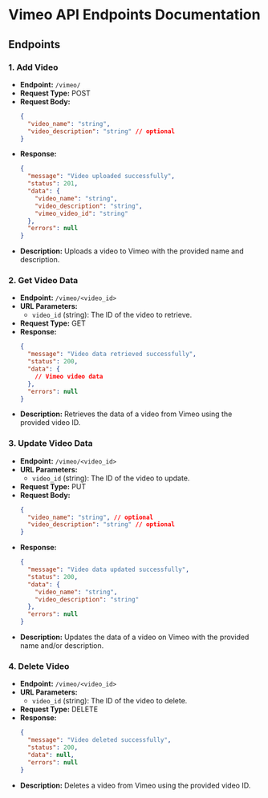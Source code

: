 # Vimeo API Endpoints Documentation

## Endpoints

### 1. Add Video

- **Endpoint:** `/vimeo/`
- **Request Type:** POST
- **Request Body:**
  ```json
  {
    "video_name": "string",
    "video_description": "string" // optional
  }
  ```
- **Response:**
  ```json
  {
    "message": "Video uploaded successfully",
    "status": 201,
    "data": {
      "video_name": "string",
      "video_description": "string",
      "vimeo_video_id": "string"
    },
    "errors": null
  }
  ```
- **Description:** Uploads a video to Vimeo with the provided name and description.

### 2. Get Video Data

- **Endpoint:** `/vimeo/<video_id>`
- **URL Parameters:**
  - `video_id` (string): The ID of the video to retrieve.
- **Request Type:** GET
- **Response:**
  ```json
  {
    "message": "Video data retrieved successfully",
    "status": 200,
    "data": {
      // Vimeo video data
    },
    "errors": null
  }
  ```
- **Description:** Retrieves the data of a video from Vimeo using the provided video ID.

### 3. Update Video Data

- **Endpoint:** `/vimeo/<video_id>`
- **URL Parameters:**
  - `video_id` (string): The ID of the video to update.
- **Request Type:** PUT
- **Request Body:**
  ```json
  {
    "video_name": "string", // optional
    "video_description": "string" // optional
  }
  ```
- **Response:**
  ```json
  {
    "message": "Video data updated successfully",
    "status": 200,
    "data": {
      "video_name": "string",
      "video_description": "string"
    },
    "errors": null
  }
  ```
- **Description:** Updates the data of a video on Vimeo with the provided name and/or description.

### 4. Delete Video

- **Endpoint:** `/vimeo/<video_id>`
- **URL Parameters:**
  - `video_id` (string): The ID of the video to delete.
- **Request Type:** DELETE
- **Response:**
  ```json
  {
    "message": "Video deleted successfully",
    "status": 200,
    "data": null,
    "errors": null
  }
  ```
- **Description:** Deletes a video from Vimeo using the provided video ID.
